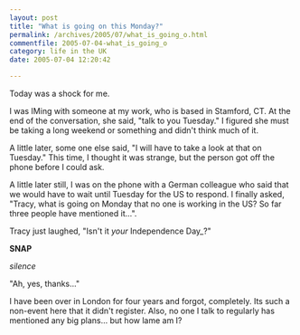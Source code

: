 ```yaml
---
layout: post
title: "What is going on this Monday?"
permalink: /archives/2005/07/what_is_going_o.html
commentfile: 2005-07-04-what_is_going_o
category: life in the UK
date: 2005-07-04 12:20:42

---
```


Today was a shock for me.

I was IMing with someone at my work, who is based in Stamford, CT. At the end of the conversation, she said, "talk to you Tuesday." I figured she must be taking a long weekend or something and didn't think much of it.

A little later, some one else said, "I will have to take a look at that on Tuesday." This time, I thought it was strange, but the person got off the phone before I could ask.

A little later still, I was on the phone with a German colleague who said that we would have to wait until Tuesday for the US to respond. I finally asked, "Tracy, what is going on Monday that no one is working in the US? So far three people have mentioned it...".

Tracy just laughed, "Isn't it *your* Independence Day\_?"

**SNAP**

*silence*

"Ah, yes, thanks..."

I have been over in London for four years and forgot, completely. Its such a non-event here that it didn't register. Also, no one I talk to regularly has mentioned any big plans... but how lame am I?
